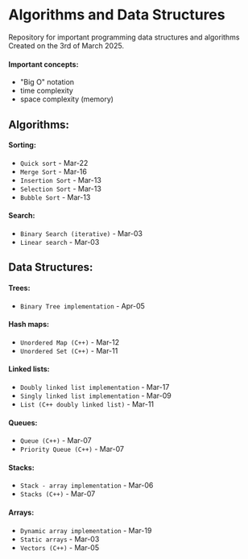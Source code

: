 # Algorithms and Data Structures

Repository for important programming data structures and algorithms  
Created on the 3rd of March 2025.

#### Important concepts:

- "Big O" notation
- time complexity
- space complexity (memory)

## Algorithms:

#### Sorting:

- `Quick sort` - Mar-22
- `Merge Sort` - Mar-16
- `Insertion Sort` - Mar-13
- `Selection Sort` - Mar-13
- `Bubble Sort` - Mar-13

#### Search:

- `Binary Search (iterative)` - Mar-03
- `Linear search` - Mar-03

## Data Structures:

#### Trees:
- `Binary Tree implementation` - Apr-05

#### Hash maps:

- `Unordered Map (C++)` - Mar-12
- `Unordered Set (C++)` - Mar-11

#### Linked lists:

- `Doubly linked list implementation` - Mar-17
- `Singly linked list implementation` - Mar-09
- `List (C++ doubly linked list)` - Mar-11

#### Queues:

- `Queue (C++)` - Mar-07
- `Priority Queue (C++)` - Mar-07

#### Stacks:

- `Stack - array implementation` - Mar-06
- `Stacks (C++)` - Mar-07

#### Arrays:

- `Dynamic array implementation` - Mar-19
- `Static arrays` - Mar-03
- `Vectors (C++)` - Mar-05
